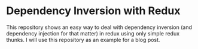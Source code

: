 # Dependency Inversion with Redux

This repository shows an easy way to deal with dependency inversion (and dependency injection for that matter) in redux using only simple redux thunks.
I will use this repository as an example for a blog post.
